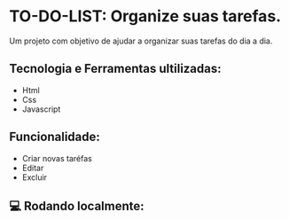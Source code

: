 # TO-DO-LIST: Organize suas tarefas.  
<p> Um projeto com objetivo de ajudar a organizar suas tarefas do dia a dia. </p>

## Tecnologia e Ferramentas ultilizadas:
- Html
- Css
- Javascript

## Funcionalidade: 
- Criar novas taréfas
- Editar
- Excluir

## 💻 Rodando localmente: 
